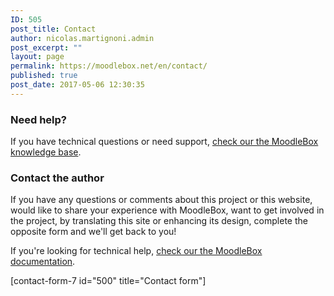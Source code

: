```yaml
---
ID: 505
post_title: Contact
author: nicolas.martignoni.admin
post_excerpt: ""
layout: page
permalink: https://moodlebox.net/en/contact/
published: true
post_date: 2017-05-06 12:30:35
---
```

<h3>Need help?</h3>
If you have technical questions or need support, <a href="https://moodlebox.net/fr/help/">check our the MoodleBox knowledge base</a>.
<h3>Contact the author</h3>
If you have any questions or comments about this project or this website, would like to share your experience with MoodleBox, want to get involved in the project, by translating this site or enhancing its design, complete the opposite form and we'll get back to you!

If you're looking for technical help, <a href="https://moodlebox.net/fr/help/">check our the MoodleBox documentation</a>.

[contact-form-7 id="500" title="Contact form"]